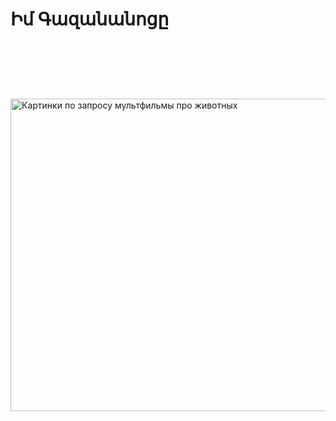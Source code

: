 <h1>Իմ Գազանանոցը</h1>
<img class="irc_mi" src="https://i.ytimg.com/vi/6ST-fqUOKM4/maxresdefault.jpg" onload="typeof google==='object'&amp;&amp;google.aft&amp;&amp;google.aft(this)" width="650" height="500" style="margin-top: 91px;" alt="Картинки по запросу мультфильмы про животных">
